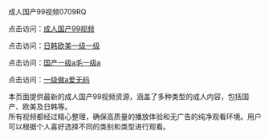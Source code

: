 成人国产99视频0709RQ

点击访问：<a href="https://heiliaoga6s9v.pages.dev/">成人国产99视频</a>

点击访问：<a href="https://heiliaoow5kzm.pages.dev/">日韩欧美一级一级</a>

点击访问：<a href="https://heiliao2dmwwy.pages.dev/">国产一级a毛一级a</a>

点击访问：<a href="https://heiliaoll4qsx.pages.dev/">一级做a爱无码</a>

本页面提供最新的成人国产99视频资源，涵盖了多种类型的成人内容，包括国产、欧美及日韩等。  
所有视频都经过精心整理，确保高质量的播放体验和无广告的纯净观看环境。用户可以根据个人喜好选择不同的类别和类型进行观看。

<span style="display:none;">[Canonical link](https://github.com/T20250709/So5 ）</span>

